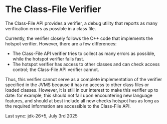 The Class-File Verifier
===
The Class-File API provides a verifier, a debug utility that reports as many
verification errors as possible in a class file.

Currently, the verifier closely follows the C++ code that implements the hotspot
verifier. However, there are a few differences:
- The Class-File API verifier tries to collect as many errors as possible, while
  the hotspot verifier fails fast.
- The hotspot verifier has access to other classes and can check access control;
  the Class-File API verifier cannot.

Thus, this verifier cannot serve as a complete implementation of the verifier
specified in the JVMS because it has no access to other class files or loaded
classes.  However, it is still in our interest to make this verifier up to date:
for example, this should not fail upon encountering new language features, and
should at best include all new checks hotspot has as long as the required
information are accessible to the Class-File API.

Last sync: jdk-26+5, July 3rd 2025
